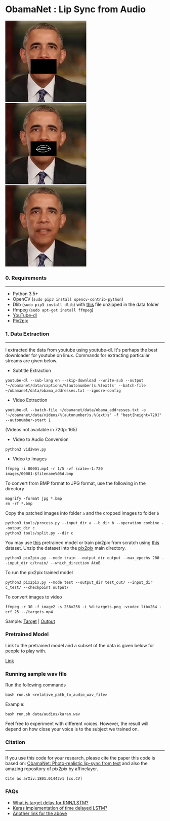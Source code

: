 # ObamaNet : Lip Sync from Audio

<!-- ![Alt Text](results/raw_input.gif) -->
![Alt Text](results/video_input.gif)![Alt Text](results/a2key.gif)![Alt Text](results/key2im.gif)


### 0. Requirements
---
* Python 3.5+
* OpenCV (`sudo pip3 install opencv-contrib-python`)
* Dlib (`sudo pip3 install dlib`) with [this](http://dlib.net/files/shape_predictor_68_face_landmarks.dat.bz2) file unzipped in the data folder
* ffmpeg (`sudo apt-get install ffmpeg`)
* [YouTube-dl](https://github.com/rg3/youtube-dl#video-selection)
* [Pix2pix](https://github.com/affinelayer/pix2pix-tensorflow)


### 1. Data Extraction
---
I extracted the data from youtube using youtube-dl. It's perhaps the best downloader for youtube on linux. Commands for extracting particular streams are given below.

* Subtitle Extraction
```
youtube-dl --sub-lang en --skip-download --write-sub --output '~/obamanet/data/captions/%(autonumber)s.%(ext)s' --batch-file ~/obamanet/data/obama_addresses.txt --ignore-config
```
* Video Extraction
```
youtube-dl --batch-file ~/obamanet/data/obama_addresses.txt -o '~/obamanet/data/videos/%(autonumber)s.%(ext)s' -f "best[height=720]" --autonumber-start 1
```
(Videos not available in 720p: 165)
* Video to Audio Conversion
```
python3 vid2wav.py
```
* Video to Images
```
ffmpeg -i 00001.mp4 -r 1/5 -vf scale=-1:720 images/00001-$filename%05d.bmp
```

To convert from BMP format to JPG format, use the following in the directory
```
mogrify -format jpg *.bmp
rm -rf *.bmp
```

Copy the patched images into folder `a` and the cropped images to folder `b`
```
python3 tools/process.py --input_dir a --b_dir b --operation combine --output_dir c
python3 tools/split.py --dir c
```

You may use [this](https://drive.google.com/open?id=1zKip_rlNY2Dk14fzzOHQm03HJNvJTjGT) pretrained model or train pix2pix from scratch using [this](https://drive.google.com/open?id=1sJBp5bYe3XSyE7ys5i7ABORFZctWEQhW) dataset. Unzip the dataset into the [pix2pix](https://github.com/affinelayer/pix2pix-tensorflow) main directory.

```
python3 pix2pix.py --mode train --output_dir output --max_epochs 200 --input_dir c/train/ --which_direction AtoB
```

To run the pix2pix trained model
```
python3 pix2pix.py --mode test --output_dir test_out/ --input_dir c_test/ --checkpoint output/
```

To convert images to video
```
ffmpeg -r 30 -f image2 -s 256x256 -i %d-targets.png -vcodec libx264 -crf 25 ../targets.mp4
```

Sample: [Target](https://drive.google.com/open?id=1A7wF_WvxLKVsFpKOVwUBIhl75HDhYNhP) | [Output](https://drive.google.com/open?id=1Rok6o_ONYmRTAmFqHz9duoGZcipjTiBU)


### Pretrained Model

Link to the pretrained model and a subset of the data is given below for people to play with.

[Link](https://drive.google.com/drive/folders/1QDRCWmqr87E3LWmYztqE7cpBZ3fALo-x?usp=sharing)


### Running sample wav file

Run the following commands
```
bash run.sh <relative_path_to_audio_wav_file>
```
Example:
```
bash run.sh data/audios/karan.wav
```
Feel free to experiment with different voices. However, the result will depend on how close your voice is to the subject we trained on.


### Citation
---
If you use this code for your research, please cite the paper this code is based on: [ObamaNet: Photo-realistic lip-sync from text](https://arxiv.org/pdf/1801.01442) and also the amazing repository of pix2pix by affinelayer.
```
Cite as arXiv:1801.01442v1 [cs.CV]
```


### FAQs

* [What is target delay for RNN/LSTM?](https://stats.stackexchange.com/questions/154814/what-is-target-delay-in-the-context-of-rnn-lstm)
* [Keras implementation of time delayed LSTM?](https://github.com/keras-team/keras/issues/6063)
* [Another link for the above](https://github.com/joncox123/Cortexsys/issues/4)